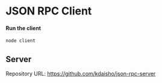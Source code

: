 # JSON RPC Client

#### Run the client

```
node client
```

## Server

Repository URL: https://github.com/kdaisho/json-rpc-server
